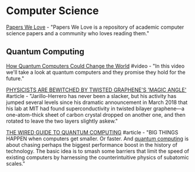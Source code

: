 # Computer Science

[Papers We Love](https://paperswelove.org/) - "Papers We Love is a repository of academic computer science papers and a community who loves reading them."

## Quantum Computing

[How Quantum Computers Could Change the World](https://www.youtube.com/watch?v=kEJBxotcxRw&feature=youtu.be) \#video - "In this video we'll take a look at quantum computers and they promise they hold for the future."

[PHYSICISTS ARE BEWITCHED BY TWISTED GRAPHENE'S 'MAGIC ANGLE'](https://www.wired.com/story/twisted-bilayer-graphene/) \#article - "Jarillo-Herrero has never been a slacker, but his activity has jumped several levels since his dramatic announcement in March 2018 that his lab at MIT had found superconductivity in twisted bilayer graphene—a one-atom-thick sheet of carbon crystal dropped on another one, and then rotated to leave the two layers slightly askew."

[THE WIRED GUIDE TO QUANTUM COMPUTING](https://www.wired.com/story/wired-guide-to-quantum-computing/?itm_campaign=GuideCarveLeft&mbid=rss-google-newsstand) \#article - "BIG THINGS HAPPEN when computers get smaller. Or faster. And [quantum computing](https://www.wired.com/tag/quantum-computing/) is about chasing perhaps the biggest performance boost in the history of technology. The basic idea is to smash some barriers that limit the speed of existing computers by harnessing the counterintuitive physics of subatomic scales."

